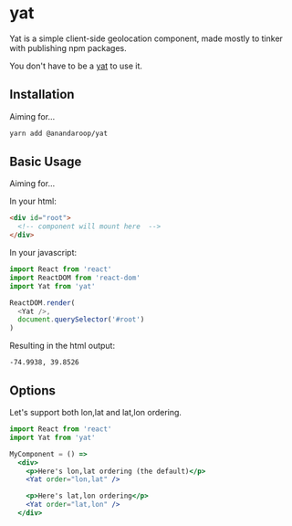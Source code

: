 # yat

Yat is a simple client-side geolocation component, made mostly to tinker with publishing npm packages.

You don't have to be a [yat](https://en.wikipedia.org/wiki/New_Orleans_English) to use it.

## Installation

Aiming for…

```sh
yarn add @anandaroop/yat
```

## Basic Usage

Aiming for…

In your html:

```html
<div id="root">
  <!-- component will mount here  -->
</div>  
```

In your javascript:

```js
import React from 'react'
import ReactDOM from 'react-dom'
import Yat from 'yat'

ReactDOM.render(
  <Yat />,
  document.querySelector('#root')
)
```

Resulting in the html output:

```
-74.9938, 39.8526
```

## Options

Let's support both lon,lat and lat,lon ordering.

```jsx
import React from 'react'
import Yat from 'yat'

MyComponent = () =>
  <div>
    <p>Here's lon,lat ordering (the default)</p>
    <Yat order="lon,lat" />

    <p>Here's lat,lon ordering</p>
    <Yat order="lat,lon" />
  </div>
```

